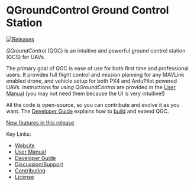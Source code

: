 # QGroundControl Ground Control Station

[![Releases](https://img.shields.io/github/release/mavlink/QGroundControl.svg)](https://github.com/mavlink/QGroundControl/releases)

*QGroundControl* (QGC) is an intuitive and powerful ground control station (GCS) for UAVs.

The primary goal of QGC is ease of use for both first time and professional users.
It provides full flight control and mission planning for any MAVLink enabled drone, and vehicle setup for both PX4 and ArduPilot powered UAVs. Instructions for *using QGroundControl* are provided in the [User Manual](https://docs.qgroundcontrol.com/master/en/qgc-user-guide/index.html) (you may not need them because the UI is very intuitive!)

All the code is open-source, so you can contribute and evolve it as you want.
The [Developer Guide](https://docs.qgroundcontrol.com/master/en/qgc-dev-guide/index.html) explains how to [build](https://docs.qgroundcontrol.com/master/en/qgc-dev-guide/getting_started/index.html) and extend QGC.

[New features in this release](ChangeLog.md)

Key Links:
* [Website](http://qgroundcontrol.com)
* [User Manual](https://docs.qgroundcontrol.com/master/en/qgc-user-guide/index.html)
* [Developer Guide](https://docs.qgroundcontrol.com/master/en/qgc-user-guide/index.html)
* [Discussion/Support](https://docs.qgroundcontrol.com/en/Support/Support.html)
* [Contributing](https://docs.qgroundcontrol.com/master/en/qgc-dev-guide/contribute/index.html)
* [License](https://github.com/tdungpfiev/qgroundcontrol/blob/master/COPYING.md)
